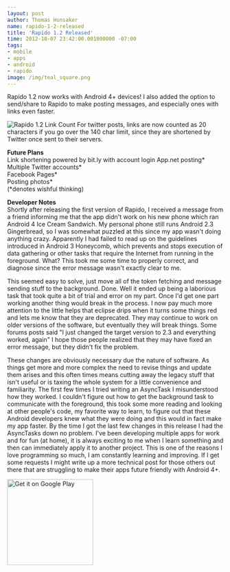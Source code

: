 ```yaml
---
layout: post
author: Thomas Hunsaker
name: rapido-1-2-released
title: 'Rapido 1.2 Released'
time: 2012-10-07 23:42:00.001000000 -07:00
tags:
- mobile
- apps
- android
- rapido
image: /img/teal_square.png
---
```


Rapido 1.2 now works with Android 4+ devices! I also added the option to send/share to Rapido to make posting messages, and especially ones with links even faster.

![Rapido 1.2 Link Count](http://3.bp.blogspot.com/-36O-KHWszlA/UHL1GkGJ9WI/AAAAAAAANAg/pQVhYW8ZSEQ/s320/rapido_screen_main_1_2_link_count.png)
For twitter posts, links are now counted as 20 characters if you go over the 140 char limit, since they are shortened by Twitter once sent to their servers.  

__Future Plans__  
Link shortening powered by bit.ly with account login
App.net posting*  
Multiple Twitter accounts*  
Facebook Pages*   
Posting photos*   
(*denotes wishful thinking)

__Developer Notes__  
Shortly after releasing the first version of Rapido, I received a message from a friend informing me that the app didn't work on his new phone which ran Android 4 Ice Cream Sandwich. My personal phone still runs Android 2.3 Gingerbread, so I was somewhat puzzled at this since my app wasn't doing anything crazy. Apparently I had failed to read up on the guidelines introduced in Android 3 Honeycomb, which prevents and stops execution of data gathering or other tasks that require the Internet from running in the foreground. What? This took me some time to properly correct, and diagnose since the error message wasn't exactly clear to me.

This seemed easy to solve, just move all of the token fetching and message sending stuff to the background. Done. Well it ended up being a laborious task that took quite a bit of trial and error on my part. Once I'd get one part working another thing would break in the process. I now pay much more attention to the little helps that eclipse drips when it turns some things red and lets me know that they are deprecated. They may continue to work on older versions of the software, but eventually they will break things. Some forums posts said "I just changed the target version to 2.3 and everything worked, again" I hope those people realized that they may have fixed an error message, but they didn't fix the problem.

These changes are obviously necessary due the nature of software. As things get more and more complex the need to revise things and update them arises and this often times means cutting away the legacy stuff that isn't useful or is taxing the whole system for a little convenience and familiarity. The first few times I tried writing an AsyncTask I misunderstood how they worked. I couldn't figure out how to get the background task to communicate with the foreground, this took some more reading and looking at other people's code, my favorite way to learn, to figure out that these Android developers knew what they were doing and this would in fact make my app faster. By the time I got the last few changes in this release I had the AsyncTasks down no problem.
I've been developing multiple apps for work and for fun (at home), it is always exciting to me when I learn something and then can immediately apply it to another project. This is one of the reasons I love programming so much, I am constantly learning and improving. If I get some requests I might write up a more technical post for those others out there that are struggling to make their apps future friendly with Android 4+.

<a href="http://play.google.com/store/apps/details?id=com.thunsaker.rapido"><img alt="Get it on Google Play" src="http://www.android.com/images/brand/get_it_on_play_logo_large.png" style="width: 200px;"></a>